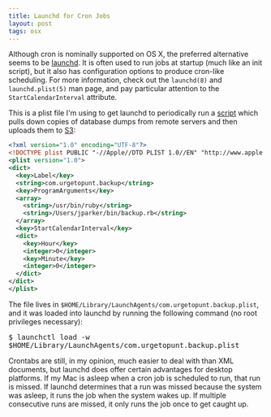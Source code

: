 ```yaml
---
title: Launchd for Cron Jobs
layout: post
tags: osx
---
```


Although cron is nominally supported on OS X, the preferred alternative
seems to be [launchd](http://developer.apple.com/MacOsX/launchd.html).
It is often used to run jobs at startup (much like an init script), but
it also has configuration options to produce cron-like scheduling. For
more information, check out the <code>launchd(8)</code> and
<code>launchd.plist(5)</code> man page, and pay particular attention to
the <code>StartCalendarInterval</code> attribute.

This is a plist file I'm using to get launchd to periodically run a
[script](http://github.com/jparker/dotfiles/blob/master/bin/backup.rb)
which pulls down copies of database dumps from remote servers and then
uploads them to [S3](http://aws.amazon.com/s3/):

```xml
<?xml version="1.0" encoding="UTF-8"?>
<!DOCTYPE plist PUBLIC "-//Apple//DTD PLIST 1.0//EN" "http://www.apple.com/DTDs/PropertyList-1.0.dtd">
<plist version="1.0">
<dict>
  <key>Label</key>
  <string>com.urgetopunt.backup</string>
  <key>ProgramArguments</key>
  <array>
    <string>/usr/bin/ruby</string>
    <string>/Users/jparker/bin/backup.rb</string>
  </array>
  <key>StartCalendarInterval</key>
  <dict>
    <key>Hour</key>
    <integer>0</integer>
    <key>Minute</key>
    <integer>0</integer>
  </dict>
</dict>
</plist>
```

The file lives in
<code>$HOME/Library/LaunchAgents/com.urgetopunt.backup.plist</code>,
and it was loaded into launchd by running the following command (no root
privileges necessary):

<kbd>$ launchctl load -w $HOME/Library/LaunchAgents/com.urgetopunt.backup.plist</kbd>

Crontabs are still, in my opinion, much easier to deal with than XML
documents, but launchd does offer certain advantages for desktop
platforms. If my Mac is asleep when a cron job is scheduled to run, that
run is missed. If launchd determines that a run was missed because the
system was asleep, it runs the job when the system wakes up. If multiple
consecutive runs are missed, it only runs the job once to get caught up.
